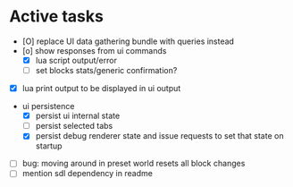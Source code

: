 # Active tasks

* [O] replace UI data gathering bundle with queries instead
* [o] show responses from ui commands
	* [X] lua script output/error
	* [ ] set blocks stats/generic confirmation?
* [X] lua print output to be displayed in ui output
* ui persistence
	* [X] persist ui internal state
	* [ ] persist selected tabs
	* [X] persist debug renderer state and issue requests to set that state on startup
* [ ] bug: moving around in preset world resets all block changes
* [ ] mention sdl dependency in readme
